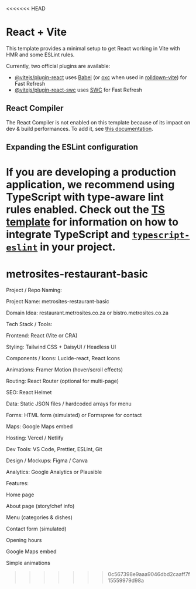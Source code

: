 <<<<<<< HEAD
# React + Vite

This template provides a minimal setup to get React working in Vite with HMR and some ESLint rules.

Currently, two official plugins are available:

- [@vitejs/plugin-react](https://github.com/vitejs/vite-plugin-react/blob/main/packages/plugin-react) uses [Babel](https://babeljs.io/) (or [oxc](https://oxc.rs) when used in [rolldown-vite](https://vite.dev/guide/rolldown)) for Fast Refresh
- [@vitejs/plugin-react-swc](https://github.com/vitejs/vite-plugin-react/blob/main/packages/plugin-react-swc) uses [SWC](https://swc.rs/) for Fast Refresh

## React Compiler

The React Compiler is not enabled on this template because of its impact on dev & build performances. To add it, see [this documentation](https://react.dev/learn/react-compiler/installation).

## Expanding the ESLint configuration

If you are developing a production application, we recommend using TypeScript with type-aware lint rules enabled. Check out the [TS template](https://github.com/vitejs/vite/tree/main/packages/create-vite/template-react-ts) for information on how to integrate TypeScript and [`typescript-eslint`](https://typescript-eslint.io) in your project.
=======
# metrosites-restaurant-basic



Project / Repo Naming:

Project Name: metrosites-restaurant-basic

Domain Idea: restaurant.metrosites.co.za or bistro.metrosites.co.za

Tech Stack / Tools:

Frontend: React (Vite or CRA)

Styling: Tailwind CSS + DaisyUI / Headless UI

Components / Icons: Lucide-react, React Icons

Animations: Framer Motion (hover/scroll effects)

Routing: React Router (optional for multi-page)

SEO: React Helmet

Data: Static JSON files / hardcoded arrays for menu

Forms: HTML form (simulated) or Formspree for contact

Maps: Google Maps embed

Hosting: Vercel / Netlify

Dev Tools: VS Code, Prettier, ESLint, Git

Design / Mockups: Figma / Canva

Analytics: Google Analytics or Plausible

Features:

Home page

About page (story/chef info)

Menu (categories & dishes)

Contact form (simulated)

Opening hours

Google Maps embed

Simple animations
>>>>>>> 0c567398e9aaa9046dbd2caaff7f15559979d98a

